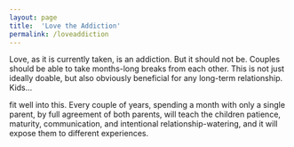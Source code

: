 ```yaml
---
layout: page
title:  'Love the Addiction'
permalink: /loveaddiction
---
```


Love, as it is currently taken, is an addiction. But it should not be. Couples should be able to take months-long breaks from each other. This is not just ideally doable, but also obviously beneficial for any long-term relationship. Kids...

fit well into this. Every couple of years, spending a month with only a single parent, by full agreement of both parents, will teach the children patience, maturity, communication, and intentional relationship-watering, and it will expose them to different experiences.